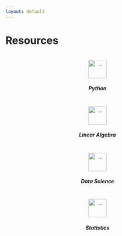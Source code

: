 ```yaml
---
layout: default
---
```



# Resources



<div class="card-columns">
  <div class="card card-over" >
<center>
<br>
<img class="mx-auto d-block" src="https://raw.githubusercontent.com/amac-lfc/test/master/assets/img/python2.png" width="50 px" alt="...">
</center>
    <div class="card-body">
	<center>
      <h5 class="logo">Python</h5></center>
      <p class="card-text"> 
	  </p>
	  <a href="python.html" class="stretched-link"></a>
    </div>
  </div>

  <div class="card card-over">
<center>
<br>
<img class="mx-auto d-block" src="https://raw.githubusercontent.com/amac-lfc/test/master/assets/img/square.png" width="50 px" alt="...">
</center>
    <div class="card-body">
	<center>
      <h5 class="logo">Linear Algebra</h5></center>
      <p class="card-text"> 
	  </p>
	  <a href="linear-algebra.html" class="stretched-link"></a>
    </div>
  </div>

  <div class="card card-over" >
<center>
<br>
<img class="mx-auto d-block" src="https://raw.githubusercontent.com/amac-lfc/test/master/assets/img/python2.png" width="50 px" alt="...">
</center>
    <div class="card-body">
	<center>
      <h5 class="logo">Data Science</h5></center>
      <p class="card-text"> 
	  </p>
	  <a href="data-science.html" class="stretched-link"></a>
    </div>
  </div>
    <div class="card card-over">
<center>
<br>
<img class="mx-auto d-block" src="https://raw.githubusercontent.com/amac-lfc/test/master/assets/img/flat.png" width="50 px" alt="...">
</center>
    <div class="card-body">
	<center>
      <h5 class="logo">Statistics</h5></center>
      <p class="card-text"> 
	  </p>
	  <a href="statistics.html" class="stretched-link"></a>
    </div>
  </div>


  </div>

<!-- 
<br>
<div class="row">
  <div class="col-sm-1"><img class="mx-auto d-block" src="https://raw.githubusercontent.com/amac-lfc/test/master/assets/img/python.png" width="40 px" alt="..."></div>
  <div class="col-sm-11">
  <h5 class="card-title"><a href="python.html"> Python</a> </h5>
  </div>
</div>
<br>
<div class="row">
  <div class="col-sm-1"><img class="mx-auto d-block" src="https://raw.githubusercontent.com/amac-lfc/test/master/assets/img/linear_algebra.png" width="40 px" alt="..."></div>
  <div class="col-sm-11">
  <h5 class="card-title"><a href="linear-algebra.html">Linear Algebra</a></h5>
  </div>
</div>
<br> 
<div class="row">
  <div class="col-sm-1"><img class="mx-auto d-block" src="https://raw.githubusercontent.com/amac-lfc/test/master/assets/img/data_science.png" width="40 px" alt="..."></div>
  <div class="col-sm-11">
  <h5 class="card-title"><a href="data-science.html">Data Science</a></h5>
  </div>
</div>
<br>

<div class="row">
  <div class="col-sm-1"><img class="mx-auto d-block" src="https://raw.githubusercontent.com/amac-lfc/test/master/assets/img/stats.png" width="40 px" alt="..."></div>
  <div class="col-sm-11">
  <h5 class="card-title"><a href="statistics.html">Statistics</a></h5>
  </div>
</div> --> 